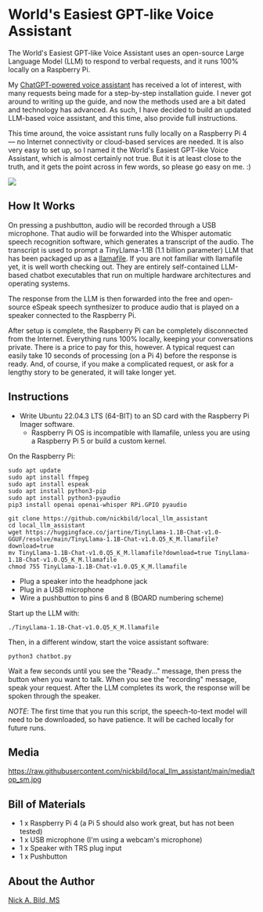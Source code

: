 # World's Easiest GPT-like Voice Assistant

The World's Easiest GPT-like Voice Assistant uses an open-source Large Language Model (LLM) to respond to verbal requests, and it runs 100% locally on a Raspberry Pi.

My [ChatGPT-powered voice assistant](https://github.com/nickbild/voice_chatgpt) has received a lot of interest, with many requests being made for a step-by-step installation guide. I never got around to writing up the guide, and now the methods used are a bit dated and technology has advanced. As such, I have decided to build an updated LLM-based voice assistant, and this time, also provide full instructions.

This time around, the voice assistant runs fully locally on a Raspberry Pi 4 — no Internet connectivity or cloud-based services are needed. It is also very easy to set up, so I named it the World's Easiest GPT-like Voice Assistant, which is almost certainly not true. But it is at least close to the truth, and it gets the point across in few words, so please go easy on me. :)

![](https://raw.githubusercontent.com/nickbild/local_llm_assistant/main/media/front_sm.jpg)

## How It Works

On pressing a pushbutton, audio will be recorded through a USB microphone. That audio will be forwarded into the Whisper automatic speech recognition software, which generates a transcript of the audio. The transcript is used to prompt a TinyLlama-1.1B (1.1 billion parameter) LLM that has been packaged up as a [llamafile](https://github.com/mozilla-Ocho/llamafile). If you are not familiar with llamafile yet, it is well worth checking out. They are entirely self-contained LLM-based chatbot executables that run on multiple hardware architectures and operating systems.

The response from the LLM is then forwarded into the free and open-source eSpeak speech synthesizer to produce audio that is played on a speaker connected to the Raspberry Pi.

After setup is complete, the Raspberry Pi can be completely disconnected from the Internet. Everything runs 100% locally, keeping your conversations private. There is a price to pay for this, however. A typical request can easily take 10 seconds of processing (on a Pi 4) before the response is ready. And, of course, if you make a complicated request, or ask for a lengthy story to be generated, it will take longer yet.

## Instructions

- Write Ubuntu 22.04.3 LTS (64-BIT) to an SD card with the Raspberry Pi Imager software.
  - Raspberry Pi OS is incompatible with llamafile, unless you are using a Raspberry Pi 5 or build a custom kernel.

On the Raspberry Pi:

```
sudo apt update
sudo apt install ffmpeg
sudo apt install espeak
sudo apt install python3-pip
sudo apt install python3-pyaudio
pip3 install openai openai-whisper RPi.GPIO pyaudio

git clone https://github.com/nickbild/local_llm_assistant
cd local_llm_assistant
wget https://huggingface.co/jartine/TinyLlama-1.1B-Chat-v1.0-GGUF/resolve/main/TinyLlama-1.1B-Chat-v1.0.Q5_K_M.llamafile?download=true
mv TinyLlama-1.1B-Chat-v1.0.Q5_K_M.llamafile?download=true TinyLlama-1.1B-Chat-v1.0.Q5_K_M.llamafile
chmod 755 TinyLlama-1.1B-Chat-v1.0.Q5_K_M.llamafile
```

- Plug a speaker into the headphone jack
- Plug in a USB microphone
- Wire a pushbutton to pins 6 and 8 (BOARD numbering scheme)

Start up the LLM with:
```
./TinyLlama-1.1B-Chat-v1.0.Q5_K_M.llamafile
```
Then, in a different window, start the voice assistant software:
```
python3 chatbot.py
```

Wait a few seconds until you see the "Ready..." message, then press the button when you want to talk. When you see the "recording" message, speak your request. After the LLM completes its work, the response will be spoken through the speaker.

*NOTE*: The first time that you run this script, the speech-to-text model will need to be downloaded, so have patience. It will be cached locally for future runs.

## Media

https://raw.githubusercontent.com/nickbild/local_llm_assistant/main/media/top_sm.jpg

## Bill of Materials

- 1 x Raspberry Pi 4 (a Pi 5 should also work great, but has not been tested)
- 1 x USB microphone (I'm using a webcam's microphone)
- 1 x Speaker with TRS plug input
- 1 x Pushbutton

## About the Author

[Nick A. Bild, MS](https://nickbild79.firebaseapp.com/#!/)
